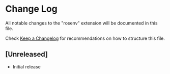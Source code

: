 # Change Log

All notable changes to the "rosenv" extension will be documented in this file.

Check [Keep a Changelog](http://keepachangelog.com/) for recommendations on how to structure this file.

## [Unreleased]

- Initial release